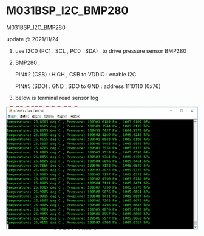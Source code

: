 # M031BSP_I2C_BMP280
 M031BSP_I2C_BMP280

update @ 2021/11/24

1. use I2C0 (PC1 : SCL , PC0 : SDA) , to drive pressure sensor BMP280  

2. BMP280 , 

	PIN#2 (CSB) : HIGH , CSB to VDDIO : enable I2C
	
	PIN#5 (SDO) : GND , SDO to GND : address 1110110 (0x76)

3. below is terminal read sensor log 

![image](https://github.com/released/M031BSP_I2C_BMP280/blob/main/log.jpg)

